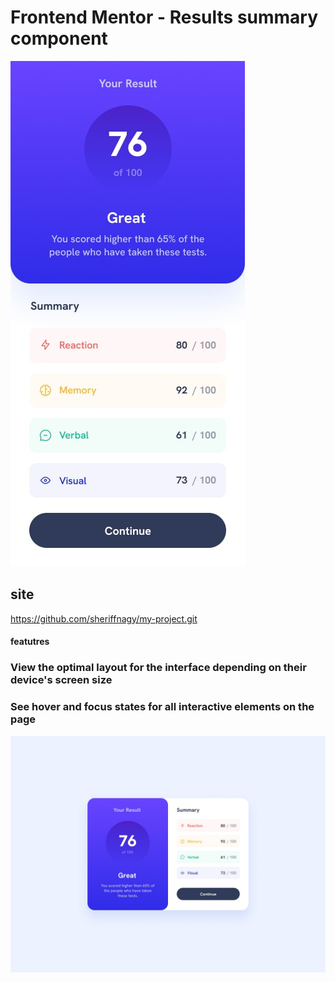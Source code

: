 # Frontend Mentor - Results summary component

![Design preview for the Results summary component coding challenge](design/mobile-design.jpg)

## site

https://github.com/sheriffnagy/my-project.git



#### featutres

### View the optimal layout for the interface depending on their device's screen size

### See hover and focus states for all interactive elements on the page


![Geting Starting](./design/desktop-design.jpg)
